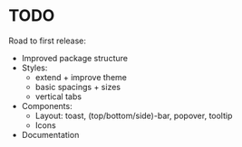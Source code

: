 # TODO

Road to first release:

- Improved package structure
- Styles:
  - extend + improve theme
  - basic spacings + sizes
  - vertical tabs
- Components:
  - Layout: toast, (top/bottom/side)-bar, popover, tooltip
  - Icons
- Documentation
